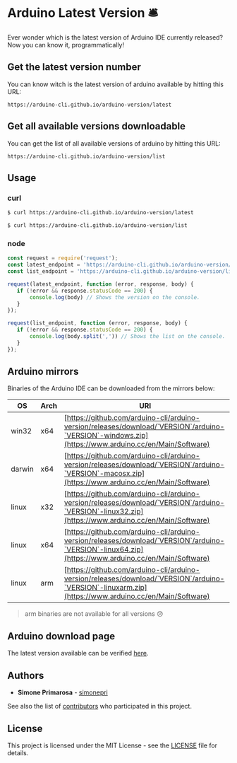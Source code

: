 # Arduino Latest Version 🛎 
Ever wonder which is the latest version of Arduino IDE currently released?
<br>Now you can know it, programmatically!

## Get the latest version number
You can know witch is the latest version of arduino available by hitting this URL:
```
https://arduino-cli.github.io/arduino-version/latest
```

## Get all available versions downloadable
You can get the list of all available versions of arduino by hitting this URL:
```
https://arduino-cli.github.io/arduino-version/list
```

## Usage
### curl
```bash
$ curl https://arduino-cli.github.io/arduino-version/latest
```

```bash
$ curl https://arduino-cli.github.io/arduino-version/list
```

### node
```javascript
const request = require('request');
const latest_endpoint = 'https://arduino-cli.github.io/arduino-version/latest';
const list_endpoint = 'https://arduino-cli.github.io/arduino-version/list';

request(latest_endpoint, function (error, response, body) {
   if (!error && response.statusCode == 200) {
       console.log(body) // Shows the version on the console.
   }
});

request(list_endpoint, function (error, response, body) {
   if (!error && response.statusCode == 200) {
       console.log(body.split(',')) // Shows the list on the console.
   }
});
```

## Arduino mirrors
Binaries of the Arduino IDE can be downloaded from the mirrors below:

OS | Arch | URI
---|------|----
win32 | x64 | [https://github.com/arduino-cli/arduino-version/releases/download/`VERSION`/arduino-`VERSION`-windows.zip](https://www.arduino.cc/en/Main/Software)
darwin | x64 | [https://github.com/arduino-cli/arduino-version/releases/download/`VERSION`/arduino-`VERSION`-macosx.zip](https://www.arduino.cc/en/Main/Software)
linux | x32 | [https://github.com/arduino-cli/arduino-version/releases/download/`VERSION`/arduino-`VERSION`-linux32.zip](https://www.arduino.cc/en/Main/Software)
linux | x64 | [https://github.com/arduino-cli/arduino-version/releases/download/`VERSION`/arduino-`VERSION`-linux64.zip](https://www.arduino.cc/en/Main/Software)
linux | arm | [https://github.com/arduino-cli/arduino-version/releases/download/`VERSION`/arduino-`VERSION`-linuxarm.zip](https://www.arduino.cc/en/Main/Software)

> arm binaries are not available for all versions 😞

## Arduino download page
The latest version available can be verified [here](https://www.arduino.cc/en/Main/Software).

## Authors
* **Simone Primarosa** - [simonepri](https://github.com/simonepri)

See also the list of [contributors](https://github.com/simonepri/roboprime/contributors) who participated in this project.


## License
This project is licensed under the MIT License - see the [LICENSE](LICENSE) file for details.
